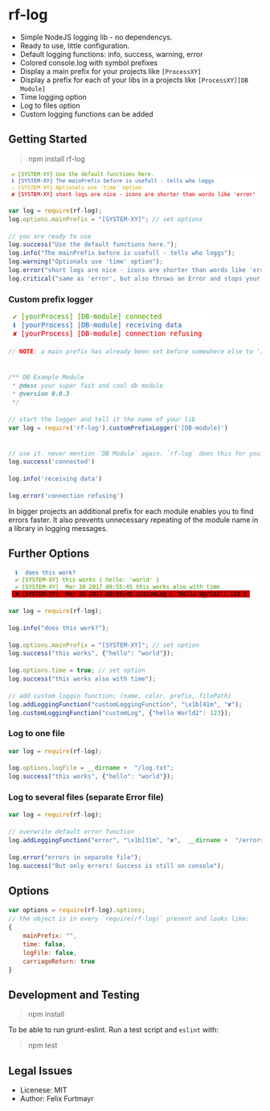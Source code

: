 # rf-log

* Simple NodeJS logging lib - no dependencys.
* Ready to use, little configuration.
* Default logging functions: info, success, warning, error
* Colored console.log with symbol prefixes
* Display a main prefix for your projects like `[ProcessXY]`
* Display a prefix for each of your libs in a projects like `[ProcessXY][DB Module]`
* Time logging option
* Log to files option
* Custom logging functions can be added

## Getting Started

> npm install rf-log

![log-simple example](defaultFunctions.png)

```js
var log = require(rf-log);
log.options.mainPrefix = "[SYSTEM-XY]"; // set options

// you are ready to use
log.success("Use the default functions here.");
log.info("The mainPrefix before is usefull - tells who loggs");
log.warning("Optionals use 'time' option");
log.error("short logs are nice - icons are shorter than words like 'error'");
log.critical("same as 'error', but also throws an Error and stops your app");


```


### Custom prefix logger

![log-simple example](customPrefix.png)

```js
// NOTE: a main prefix has already been set before somewhere else to '[yourProcess]'


/** DB Example Module
 * @desc your super fast and cool db module
 * @version 0.0.3
 */

// start the logger and tell it the name of your lib
var log = require('rf-log').customPrefixLogger('[DB-module]')


// use it. never mention `DB Module` again. `rf-log` does this for you.
log.success('connected')

log.info('receiving data')

log.error('connection refusing')

```
In bigger projects an additional prefix for each module enables you to find errors faster. It also prevents unnecessary repeating of the module name in a library in logging messages.



## Further Options

![log-simple example](logExample.png)


```js
var log = require(rf-log);

log.info("does this work?");

log.options.mainPrefix = "[SYSTEM-XY]"; // set option
log.success("this works", {"hello": "world"});

log.options.time = true; // set option
log.success("this works also with time");

// add custom loggin function; (name, color, prefix, filePath)
log.addLoggingFunction("customLoggingFunction", "\x1b[41m", "✘");
log.customLoggingFunction("customLog", {"hello World2": 123});

```

### Log to one file

```js
var log = require(rf-log);

log.options.logFile = __dirname +  "/log.txt";
log.success("this works", {"hello": "world"});

```

### Log to several files (separate Error file)

```js
var log = require(rf-log);

// overwrite default error function
log.addLoggingFunction("error", "\x1b[31m", "✘",  __dirname +  "/errors.txt");

log.error("errors in separate file");
log.success("But only errors! Success is still on console");

```


## Options

```js
var options = require(rf-log).options;
// the object is in every `require(rf-log)` present and looks like:
{
    mainPrefix: "",
    time: false,
    logFile: false,
    carriageReturn: true
}

```

## Development and Testing

> npm install

To be able to run grunt-eslint. Run a test script and `eslint` with:

> npm test


## Legal Issues
* Licenese: MIT
* Author: Felix Furtmayr
